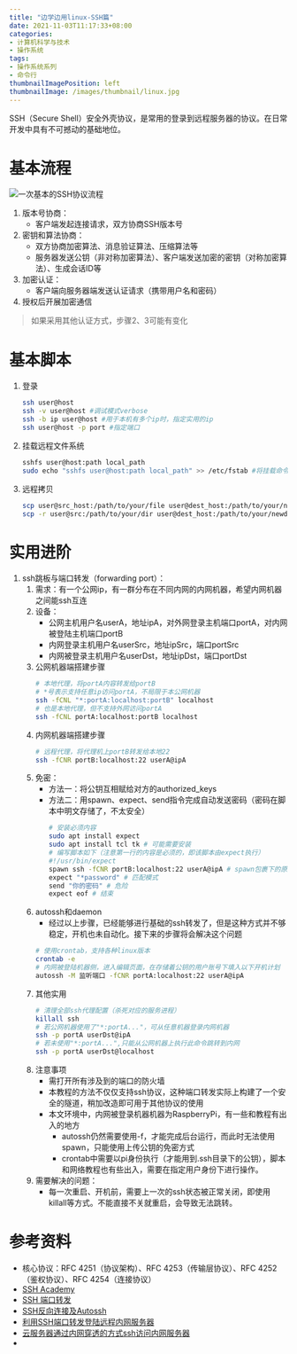 ```yaml
---
title: "边学边用linux-SSH篇"
date: 2021-11-03T11:17:33+08:00
categories:
- 计算机科学与技术
- 操作系统
tags:
- 操作系统系列
- 命令行
thumbnailImagePosition: left
thumbnailImage: /images/thumbnail/linux.jpg
---
```

SSH（Secure Shell）安全外壳协议，是常用的登录到远程服务器的协议。在日常开发中具有不可撼动的基础地位。
<!--more-->
# 基本流程
![一次基本的SSH协议流程](/images/Linux/SSH_simplified_protocol_diagram-2.webp)
1. 版本号协商：
    - 客户端发起连接请求，双方协商SSH版本号
2. 密钥和算法协商：
    - 双方协商加密算法、消息验证算法、压缩算法等
    - 服务器发送公钥（非对称加密算法）、客户端发送加密的密钥（对称加密算法）、生成会话ID等
3. 加密认证：
    - 客户端向服务器端发送认证请求（携带用户名和密码）
4. 授权后开展加密通信
> 如果采用其他认证方式，步骤2、3可能有变化
# 基本脚本
1. 登录
    ```sh
    ssh user@host
    ssh -v user@host #调试模式verbose
    ssh -b ip user@host #用于本机有多个ip时，指定实用的ip
    ssh user@host -p port #指定端口
    ```
2. 挂载远程文件系统
    ```sh
    sshfs user@host:path local_path
    sudo echo "sshfs user@host:path local_path" >> /etc/fstab #将挂载命令添加到开机挂载流程中
    ```
3. 远程拷贝
    ```sh
    scp user@src_host:/path/to/your/file user@dest_host:/path/to/your/newfile
    scp -r user@src:/path/to/your/dir user@dest_host:/path/to/your/newdir #目录整体拷贝
    ```
# 实用进阶
1. ssh跳板与端口转发（forwarding port）：
    1. 需求：有一个公网ip，有一群分布在不同内网的内网机器，希望内网机器之间能ssh互连
    2. 设备：
        - 公网主机用户名userA，地址ipA，对外网登录主机端口portA，对内网被登陆主机端口portB
        - 内网登录主机用户名userSrc，地址ipSrc，端口portSrc
        - 内网被登录主机用户名userDst，地址ipDst，端口portDst
    3. 公网机器端搭建步骤
        ```sh
        # 本地代理，将portA内容转发给portB
        # *号表示支持任意ip访问portA，不局限于本公网机器
        ssh -fCNL "*:portA:localhost:portB" localhost 
        # 也是本地代理，但不支持外网访问portA
        ssh -fCNL portA:localhost:portB localhost 
        ```
    4. 内网机器端搭建步骤
        ```sh
        # 远程代理，将代理机上portB转发给本地22
        ssh -fCNR portB:localhost:22 userA@ipA
        ```
    5. 免密：
        - 方法一：将公钥互相赋给对方的authorized_keys
        - 方法二：用spawn、expect、send指令完成自动发送密码（密码在脚本中明文存储了，不太安全）
            ```sh
            # 安装必须内容
            sudo apt install expect
            sudo apt install tcl tk # 可能需要安装
            # 编写脚本如下（注意第一行的内容是必须的，即该脚本由expect执行）
            #!/usr/bin/expect
            spawn ssh -fCNR portB:localhost:22 userA@ipA # spawn包裹下的原指令
            expect "*password" # 匹配模式
            send "你的密码" # 危险
            expect eof # 结束
            ```
    6. autossh和daemon
        - 经过以上步骤，已经能够进行基础的ssh转发了，但是这种方式并不够稳定，开机也未自动化。接下来的步骤将会解决这个问题
        ```sh
        # 使用crontab，支持各种linux版本
        crontab -e
        # 内网被登陆机器侧，进入编辑页面，在存储着公钥的用户账号下填入以下开机计划
        autossh -M 监听端口 -fCNR portA:localhost:22 userA@ipA
        ```
    7. 其他实用
        ```sh
        # 清理全部ssh代理配置（杀死对应的服务进程）
        killall ssh
        # 若公网机器使用了"*:portA..."，可从任意机器登录内网机器
        ssh -p portA userDst@ipA
        # 若未使用"*:portA...",只能从公网机器上执行此命令跳转到内网
        ssh -p portA userDst@localhost
        ```
    8. 注意事项
        - 需打开所有涉及到的端口的防火墙
        - 本教程的方法不仅仅支持ssh协议，这种端口转发实际上构建了一个安全的隧道，稍加改造即可用于其他协议的使用
        - 本文环境中，内网被登录机器机器为RaspberryPi，有一些和教程有出入的地方
            - autossh仍然需要使用-f，才能完成后台运行，而此时无法使用spawn，只能使用上传公钥的免密方式
            - crontab中需要以pi身份执行（才能用到.ssh目录下的公钥），脚本和网络教程也有些出入，需要在指定用户身份下进行操作。
    9. 需要解决的问题：
        - 每一次重启、开机前，需要上一次的ssh状态被正常关闭，即使用killall等方式。不能直接不关就重启，会导致无法跳转。
# 参考资料
- 核心协议：RFC 4251（协议架构）、RFC 4253（传输层协议）、RFC 4252（鉴权协议）、RFC 4254（连接协议）
- [SSH Academy](https://www.ssh.com/academy/ssh/protocol) 
- [SSH 端口转发](https://wangdoc.com/ssh/port-forwarding.html)
- [SSH反向连接及Autossh](https://www.cnblogs.com/eshizhan/archive/2012/07/16/2592902.html)
- [利用SSH端口转发登陆远程内网服务器](https://blog.csdn.net/u010412858/article/details/81270078)
- [云服务器通过内网穿透的方式ssh访问内网服务器](https://www.cnblogs.com/schips/p/using_pubilc_server_config_ssh_for_nat_in_ubuntu.html)
- 